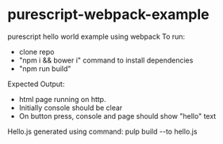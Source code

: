 # purescript-webpack-example
purescript hello world example using webpack
To run:
- clone repo
- "npm i && bower i" command to install dependencies
- "npm run build"

Expected Output:
- html page running on http.
- Initially console should be clear
- On button press, console and page should show "hello" text

Hello.js generated using command: pulp build --to hello.js
